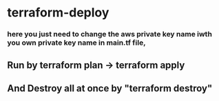 # terraform-deploy
### here you just need to change the aws private key name iwth you own private key name in main.tf file, 
## Run by terraform plan -> terraform apply
## And Destroy all at once by "terraform destroy"
